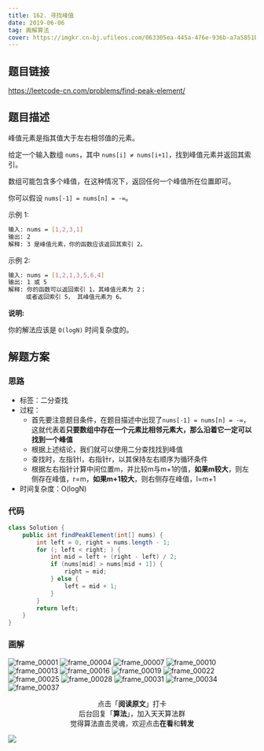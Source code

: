 ```yaml
---
title: 162. 寻找峰值
date: 2019-06-06
tag: 画解算法
cover: https://imgkr.cn-bj.ufileos.com/063305ea-445a-476e-936b-a7a5851bd6c1.png
---
```


## 题目链接

https://leetcode-cn.com/problems/find-peak-element/

## 题目描述

峰值元素是指其值大于左右相邻值的元素。

给定一个输入数组 `nums`，其中 `nums[i] ≠ nums[i+1]`，找到峰值元素并返回其索引。

数组可能包含多个峰值，在这种情况下，返回任何一个峰值所在位置即可。

你可以假设 `nums[-1] = nums[n] = -∞`。

示例 1:

```bash
输入: nums = [1,2,3,1]
输出: 2
解释: 3 是峰值元素，你的函数应该返回其索引 2。
```

示例 2:

```bash
输入: nums = [1,2,1,3,5,6,4]
输出: 1 或 5 
解释: 你的函数可以返回索引 1，其峰值元素为 2；
     或者返回索引 5， 其峰值元素为 6。
```

**说明:**

你的解法应该是 `O(logN)` 时间复杂度的。


## 解题方案

### 思路

- 标签：二分查找
- 过程：
  - 首先要注意题目条件，在题目描述中出现了`nums[-1] = nums[n] = -∞`，这就代表着**只要数组中存在一个元素比相邻元素大，那么沿着它一定可以找到一个峰值**
  - 根据上述结论，我们就可以使用二分查找找到峰值
  - 查找时，左指针l，右指针r，以其保持左右顺序为循环条件
  - 根据左右指针计算中间位置m，并比较m与m+1的值，**如果m较大**，则左侧存在峰值，r=m，**如果m+1较大**，则右侧存在峰值，l=m+1
- 时间复杂度：O(logN)

### 代码

```java
class Solution {
    public int findPeakElement(int[] nums) {
        int left = 0, right = nums.length - 1;
        for (; left < right; ) {
            int mid = left + (right - left) / 2;
            if (nums[mid] > nums[mid + 1]) {
                right = mid;
            } else {
                left = mid + 1;
            }
        }
        return left;
    }
}
```

### 画解

![frame_00001](https://imgkr.cn-bj.ufileos.com/bbebe5ef-5b9a-43a7-b1ab-f68d90e90439.png)
![frame_00004](https://imgkr.cn-bj.ufileos.com/a9676b29-1abd-433e-82d3-4eaed8d8d637.png)
![frame_00007](https://imgkr.cn-bj.ufileos.com/0658ff19-77df-41e6-a6fb-3791866a830a.png)
![frame_00010](https://imgkr.cn-bj.ufileos.com/424112d3-801f-41d2-8ef1-4eaa524c35d6.png)
![frame_00013](https://imgkr.cn-bj.ufileos.com/996124cc-c402-4afd-84bf-99a4d9480b2f.png)
![frame_00016](https://imgkr.cn-bj.ufileos.com/4c611b9a-57f8-45d1-aaf9-675e559e5ae7.png)
![frame_00019](https://imgkr.cn-bj.ufileos.com/b82cdb5f-91a6-426f-bd12-f15880510f2b.png)
![frame_00022](https://imgkr.cn-bj.ufileos.com/6a05e231-d767-4bd8-884f-ca646c015bc7.png)
![frame_00025](https://imgkr.cn-bj.ufileos.com/7fa00e90-4cd6-422f-9e38-d4f08164f068.png)
![frame_00028](https://imgkr.cn-bj.ufileos.com/b71ed911-28b6-4c02-815b-1884bde58eef.png)
![frame_00031](https://imgkr.cn-bj.ufileos.com/ed459c59-b6d2-43bc-9f8e-bbd1e1f62113.png)
![frame_00034](https://imgkr.cn-bj.ufileos.com/4e5ed6f2-7c61-4f96-b9d1-0589a676b872.png)
![frame_00037](https://imgkr.cn-bj.ufileos.com/063305ea-445a-476e-936b-a7a5851bd6c1.png)


<span style="display:block;text-align:center;">点击「<strong>阅读原文</strong>」打卡</span>
<span style="display:block;text-align:center;">后台回复「<strong>算法</strong>」，加入天天算法群</span>
<span style="display:block;text-align:center;">觉得算法直击灵魂，欢迎点击<strong>在看</strong>和<strong>转发</strong></span>

![](https://imgkr.cn-bj.ufileos.com/741c4d5c-cfb4-43d9-858b-146661b590df.gif)